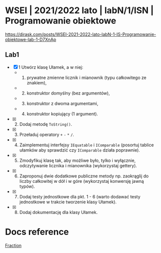 # WSEI | 2021/2022 lato | labN/1/ISN | Programowanie obiektowe

https://dirask.com/posts/WSEI-2021-2022-lato-labN-1-IS-Programowanie-obiektowe-lab-1-D7XnAp

## Lab1

-   [x] 1 Utwórz klasę Ułamek, a w niej:
    -   1. prywatne zmienne licznik i mianownik (typu całkowitego ze znakiem),
    -   2. konstruktor domyślny (bez argumentów),
    -   3. konstruktor z dwoma argumentami,
    -   4. konstruktor kopiujący (1 argument).
-   [x] 2. Dodaj metodę `ToString()`.
-   [x] 3. Przeładuj operatory `+` `-` `*` `/`.
-   [x] 4. Zaimplementuj interfejsy `IEquatable` i `IComparable` (posortuj tablice ułamków aby sprawdzić czy `IComparable` działa poprawnie).
-   [x] 5. Zmodyfikuj klasę tak, aby możliwe było, tylko i wyłącznie, odczytywanie licznika i mianownika (wykorzystaj gettery).
-   [x] 6. Zaproponuj dwie dodatkowe publiczne metody np. zaokrąglij do liczby całkowitej w dół i w góre (wykorzystaj konwersję jawną typów).
-   [x] 7. Dodaj testy jednostkowe dla pkt. 1 - 6 (warto dodawać testy jednostkowe w trakcie tworzenie klasy Ułamek).
-   [x] 8. Dodaj dokumentację dla klasy Ułamek.

# Docs reference

[Fraction](docs.md)
